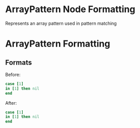 <!-- BEGIN_AUTOGENERATED -->

# ArrayPattern Node Formatting

Represents an array pattern used in pattern matching

<!-- END_AUTOGENERATED -->

# ArrayPattern Formatting

## Formats

Before:

```ruby
case [1]
in [1] then nil
end
```

After:

```ruby
case [1]
in [1] then nil
end
```

